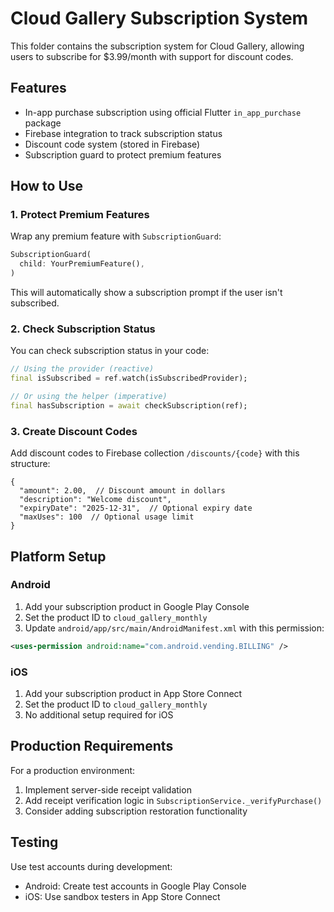 # Cloud Gallery Subscription System

This folder contains the subscription system for Cloud Gallery, allowing users to subscribe for $3.99/month with support for discount codes.

## Features
- In-app purchase subscription using official Flutter `in_app_purchase` package
- Firebase integration to track subscription status
- Discount code system (stored in Firebase)
- Subscription guard to protect premium features

## How to Use

### 1. Protect Premium Features

Wrap any premium feature with `SubscriptionGuard`:

```dart
SubscriptionGuard(
  child: YourPremiumFeature(),
)
```

This will automatically show a subscription prompt if the user isn't subscribed.

### 2. Check Subscription Status

You can check subscription status in your code:

```dart
// Using the provider (reactive)
final isSubscribed = ref.watch(isSubscribedProvider);

// Or using the helper (imperative)
final hasSubscription = await checkSubscription(ref);
```

### 3. Create Discount Codes

Add discount codes to Firebase collection `/discounts/{code}` with this structure:
```
{
  "amount": 2.00,  // Discount amount in dollars
  "description": "Welcome discount",
  "expiryDate": "2025-12-31",  // Optional expiry date
  "maxUses": 100  // Optional usage limit
}
```

## Platform Setup

### Android

1. Add your subscription product in Google Play Console
2. Set the product ID to `cloud_gallery_monthly`
3. Update `android/app/src/main/AndroidManifest.xml` with this permission:

```xml
<uses-permission android:name="com.android.vending.BILLING" />
```

### iOS

1. Add your subscription product in App Store Connect
2. Set the product ID to `cloud_gallery_monthly`
3. No additional setup required for iOS

## Production Requirements

For a production environment:
1. Implement server-side receipt validation
2. Add receipt verification logic in `SubscriptionService._verifyPurchase()`
3. Consider adding subscription restoration functionality

## Testing

Use test accounts during development:
- Android: Create test accounts in Google Play Console
- iOS: Use sandbox testers in App Store Connect
